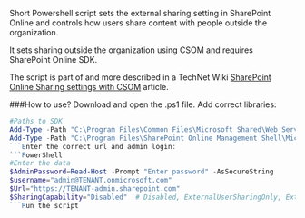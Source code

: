 Short Powershell script sets the external sharing setting in SharePoint Online and controls how users share content with people outside the organization.

It sets sharing outside the organization using CSOM and requires SharePoint Online SDK.

The script is part of and more described in a TechNet Wiki [SharePoint Online Sharing settings with CSOM](https://social.technet.microsoft.com/wiki/contents/articles/39365.sharepoint-online-sharing-settings-with-csom.aspx?Sort=MostRecent&PageIndex=1) article.

 

 

 

###How to use?
Download and open the .ps1 file.
Add correct libraries:
 

```PowerShell
#Paths to SDK 
Add-Type -Path "C:\Program Files\Common Files\Microsoft Shared\Web Server Extensions\16\ISAPI\Microsoft.SharePoint.Client.dll" 
Add-Type -Path "C:\Program Files\SharePoint Online Management Shell\Microsoft.Online.SharePoint.PowerShell\Microsoft.Online.SharePoint.Client.Tenant.dll"   
```Enter the correct url and admin login:
```PowerShell
#Enter the data 
$AdminPassword=Read-Host -Prompt "Enter password" -AsSecureString 
$username="admin@TENANT.onmicrosoft.com" 
$Url="https://TENANT-admin.sharepoint.com" 
$SharingCapability="Disabled"  # Disabled, ExternalUserSharingOnly, ExternalUserAndGuestSharing, ExistingExternalUserSharingOnly 
```Run the script
 
